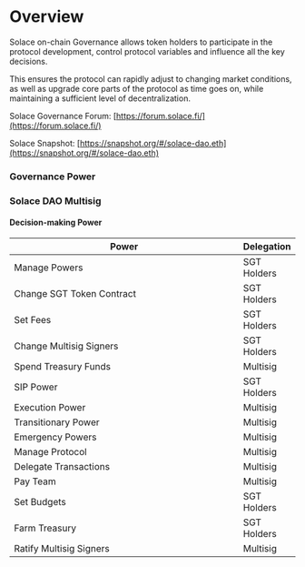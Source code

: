 # Overview

Solace on-chain Governance allows token holders to participate in the protocol development, control protocol variables and influence all the key decisions.

This ensures the protocol can rapidly adjust to changing market conditions, as well as upgrade core parts of the protocol as time goes on, while maintaining a sufficient level of decentralization.

Solace Governance Forum: [https://forum.solace.fi/](https://forum.solace.fi/)

Solace Snapshot: [https://snapshot.org/#/solace-dao.eth](https://snapshot.org/#/solace-dao.eth)

### **Governance Power**



### **Solace DAO Multisig**



#### **Decision-making Power**

<table><thead><tr><th width="406.5">Power</th><th>Delegation</th></tr></thead><tbody><tr><td>Manage Powers</td><td>SGT Holders</td></tr><tr><td>Change SGT Token Contract</td><td>SGT Holders</td></tr><tr><td>Set Fees</td><td>SGT Holders</td></tr><tr><td>Change Multisig Signers</td><td>SGT Holders</td></tr><tr><td>Spend Treasury Funds</td><td>Multisig</td></tr><tr><td>SIP Power</td><td>SGT Holders</td></tr><tr><td>Execution Power</td><td>Multisig</td></tr><tr><td>Transitionary Power</td><td>Multisig</td></tr><tr><td>Emergency Powers</td><td>Multisig</td></tr><tr><td>Manage Protocol</td><td>Multisig</td></tr><tr><td>Delegate Transactions</td><td>Multisig</td></tr><tr><td>Pay Team</td><td>Multisig</td></tr><tr><td>Set Budgets</td><td>SGT Holders</td></tr><tr><td>Farm Treasury</td><td>SGT Holders</td></tr><tr><td>Ratify Multisig Signers</td><td>Multisig</td></tr></tbody></table>


